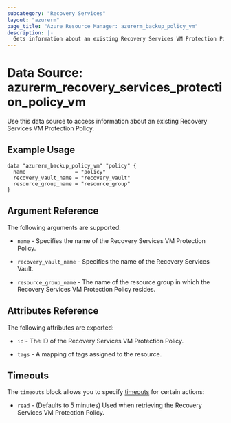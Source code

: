 ```yaml
---
subcategory: "Recovery Services"
layout: "azurerm"
page_title: "Azure Resource Manager: azurerm_backup_policy_vm"
description: |-
  Gets information about an existing Recovery Services VM Protection Policy.
---
```


# Data Source: azurerm_recovery_services_protection_policy_vm

Use this data source to access information about an existing Recovery Services VM Protection Policy.

## Example Usage

```hcl
data "azurerm_backup_policy_vm" "policy" {
  name                = "policy"
  recovery_vault_name = "recovery_vault"
  resource_group_name = "resource_group"
}
```

## Argument Reference

The following arguments are supported:

* `name` - Specifies the name of the Recovery Services VM Protection Policy.

* `recovery_vault_name` - Specifies the name of the Recovery Services Vault.

* `resource_group_name` - The name of the resource group in which the Recovery Services VM Protection Policy resides.

## Attributes Reference

The following attributes are exported:

* `id` - The ID of the Recovery Services VM Protection Policy.

* `tags` - A mapping of tags assigned to the resource.


## Timeouts

The `timeouts` block allows you to specify [timeouts](https://www.terraform.io/docs/configuration/resources.html#timeouts) for certain actions:

* `read` - (Defaults to 5 minutes) Used when retrieving the Recovery Services VM Protection Policy.
